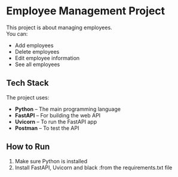 # Employee Management Project

This project is about managing employees.  
You can:

- Add employees  
- Delete employees  
- Edit employee information  
- See all employees  

## Tech Stack

The project uses:

- **Python** – The main programming language  
- **FastAPI** – For building the web API  
- **Uvicorn** – To run the FastAPI app  
- **Postman** – To test the API

## How to Run

1. Make sure Python is installed  
2. Install FastAPI, Uvicorn and black :from the requirements.txt file




